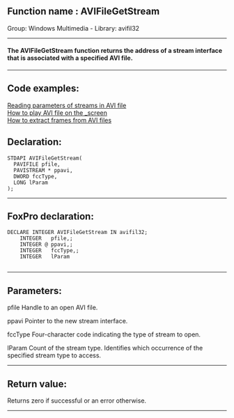 
## Function name : AVIFileGetStream
Group: Windows Multimedia - Library: avifil32    
***  


#### The AVIFileGetStream function returns the address of a stream interface that is associated with a specified AVI file.
***  


## Code examples:
[Reading parameters of streams in AVI file](../../samples/sample_429.md)  
[How to play AVI file on the _screen](../../samples/sample_430.md)  
[How to extract frames from AVI files](../../samples/sample_484.md)  

## Declaration:
```foxpro  
STDAPI AVIFileGetStream(
  PAVIFILE pfile,
  PAVISTREAM * ppavi,
  DWORD fccType,
  LONG lParam
);  
```  
***  


## FoxPro declaration:
```foxpro  
DECLARE INTEGER AVIFileGetStream IN avifil32;
	INTEGER   pfile,;
	INTEGER @ ppavi,;
	INTEGER   fccType,;
	INTEGER   lParam
  
```  
***  


## Parameters:
pfile
Handle to an open AVI file.

ppavi
Pointer to the new stream interface.

fccType
Four-character code indicating the type of stream to open.

lParam
Count of the stream type. Identifies which occurrence of the specified stream type to access. 
  
***  


## Return value:
Returns zero if successful or an error otherwise.  
***  


